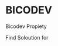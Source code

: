 # BICODEV
Bicodev Propiety 


Find Soloution for 
<link rel="stylesheet" href="https://assets.static-upwork.com/assets/AccountSecurity/483de24/css/login.css" />
    <link rel="stylesheet" href="https://assets.static-upwork.com/assets/AccountSecurity/483de24/css/vendor.css" />
    <link rel="stylesheet" href="https://assets.static-upwork.com/assets/AccountSecurity/483de24/css/shared.css" />
    <link rel="stylesheet" href="https://assets.static-upwork.com/assets/AccountSecurity/483de24/css/login.css" />
    <link rel="icon" type="image/x-icon" href="/favicon.ico" />
